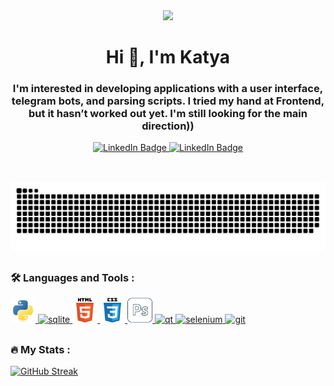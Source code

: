 <div id="header" align="center">
  <img src="https://i.giphy.com/media/v1.Y2lkPTc5MGI3NjExY3pnMmhjcDlzOGJ2OWZqdG8wM3o5NW9iYzI3Mm5jcHk1dW9zaGl4NSZlcD12MV9pbnRlcm5hbF9naWZfYnlfaWQmY3Q9Zw/l7zabeVIt16efVp6wg/giphy.gif" width="100"/>
</div>

<h1 align="center">Hi 👋, I'm Katya</h1>
<h3 align="center">I'm interested in developing applications with a user interface, telegram bots, and parsing scripts. I tried my hand at Frontend, but it hasn’t worked out yet. I'm still looking for the main direction))</h3>

<div id="badges" align="center">
  <a href="https://t.me/smb_QT">
    <img src="https://img.shields.io/badge/Telegram-blue?style=for-the-badge&logo=telegram&logoColor=white" alt="LinkedIn Badge"/>
  </a>
  <a href="https://t.me/smb_QT">
    <img src="https://img.shields.io/badge/Discrod-grey?style=for-the-badge&logo=discord&logoColor=white" alt="LinkedIn Badge"/>
  </a>
</div>

<div align="center"><img src="https://komarev.com/ghpvc/?username=Jlychee&style=flat-square&color=blue" alt=""/></div>

##

<div id="snake" align="center">
  <picture>
    <source
      media="(prefers-color-scheme: dark)"
      srcset="https://raw.githubusercontent.com/platane/snk/output/github-contribution-grid-snake-dark.svg"
    />
    <source
      media="(prefers-color-scheme: light)"
      srcset="https://raw.githubusercontent.com/platane/snk/output/github-contribution-grid-snake.svg"
    />
    <img
      alt="github contribution grid snake animation"
      src="https://raw.githubusercontent.com/platane/snk/output/github-contribution-grid-snake.svg"
    />
  </picture>
</div>

##

### :hammer_and_wrench: Languages and Tools :
<p align="left"> 
  <a href="https://www.python.org" target="_blank" rel="noreferrer"> <img src="https://raw.githubusercontent.com/devicons/devicon/master/icons/python/python-original.svg" alt="python" width="40" height="40"/> </a>
  <a href="https://www.sqlite.org/" target="_blank" rel="noreferrer"> <img src="https://www.vectorlogo.zone/logos/sqlite/sqlite-icon.svg" alt="sqlite" width="40" height="40"/> </a>
  <a href="https://www.w3.org/html/" target="_blank" rel="noreferrer"> <img src="https://raw.githubusercontent.com/devicons/devicon/master/icons/html5/html5-original-wordmark.svg" alt="html5" width="40" height="40"/> </a> 
  <a href="https://www.w3schools.com/css/" target="_blank" rel="noreferrer"> <img src="https://raw.githubusercontent.com/devicons/devicon/master/icons/css3/css3-original-wordmark.svg" alt="css3" width="40" height="40"/> </a> 
  <a href="https://www.photoshop.com/en" target="_blank" rel="noreferrer"> <img src="https://raw.githubusercontent.com/devicons/devicon/master/icons/photoshop/photoshop-line.svg" alt="photoshop" width="40" height="40"/> </a> 
  <a href="https://www.qt.io/" target="_blank" rel="noreferrer"> <img src="https://upload.wikimedia.org/wikipedia/commons/0/0b/Qt_logo_2016.svg" alt="qt" width="40" height="40"/> </a> 
  <a href="https://www.selenium.dev" target="_blank" rel="noreferrer"> <img src="https://raw.githubusercontent.com/detain/svg-logos/780f25886640cef088af994181646db2f6b1a3f8/svg/selenium-logo.svg" alt="selenium" width="40" height="40"/> </a> 
  <a href="https://git-scm.com/" target="_blank" rel="noreferrer"> <img src="https://www.vectorlogo.zone/logos/git-scm/git-scm-icon.svg" alt="git" width="40" height="40"/> </a> 
</p>

##

### :fire: My Stats :
[![GitHub Streak](https://github-readme-streak-stats.herokuapp.com?user=Jlychee&theme=dark)](https://git.io/streak-stats)






